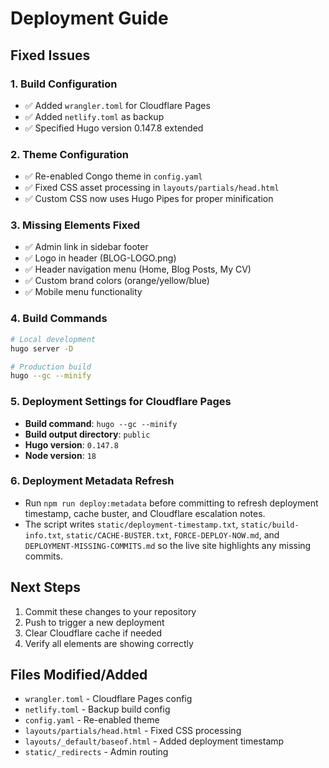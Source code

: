 # Deployment Guide

## Fixed Issues

### 1. Build Configuration
- ✅ Added `wrangler.toml` for Cloudflare Pages
- ✅ Added `netlify.toml` as backup
- ✅ Specified Hugo version 0.147.8 extended

### 2. Theme Configuration
- ✅ Re-enabled Congo theme in `config.yaml`
- ✅ Fixed CSS asset processing in `layouts/partials/head.html`
- ✅ Custom CSS now uses Hugo Pipes for proper minification

### 3. Missing Elements Fixed
- ✅ Admin link in sidebar footer
- ✅ Logo in header (BLOG-LOGO.png)
- ✅ Header navigation menu (Home, Blog Posts, My CV)
- ✅ Custom brand colors (orange/yellow/blue)
- ✅ Mobile menu functionality

### 4. Build Commands
```bash
# Local development
hugo server -D

# Production build
hugo --gc --minify
```

### 5. Deployment Settings for Cloudflare Pages
- **Build command**: `hugo --gc --minify`
- **Build output directory**: `public`
- **Hugo version**: `0.147.8`
- **Node version**: `18`

### 6. Deployment Metadata Refresh
- Run `npm run deploy:metadata` before committing to refresh deployment timestamp,
  cache buster, and Cloudflare escalation notes.
- The script writes `static/deployment-timestamp.txt`, `static/build-info.txt`,
  `static/CACHE-BUSTER.txt`, `FORCE-DEPLOY-NOW.md`, and `DEPLOYMENT-MISSING-COMMITS.md`
  so the live site highlights any missing commits.

## Next Steps
1. Commit these changes to your repository
2. Push to trigger a new deployment
3. Clear Cloudflare cache if needed
4. Verify all elements are showing correctly

## Files Modified/Added
- `wrangler.toml` - Cloudflare Pages config
- `netlify.toml` - Backup build config  
- `config.yaml` - Re-enabled theme
- `layouts/partials/head.html` - Fixed CSS processing
- `layouts/_default/baseof.html` - Added deployment timestamp
- `static/_redirects` - Admin routing